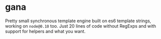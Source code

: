 # gana
Pretty small synchronous template engine built on es6 template strings, working on `node@0.10` too. Just 20 lines of code without RegExps and with support for helpers and what you want.
